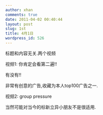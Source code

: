 ```yaml
---
author: xhan
comments: true
date: 2011-04-02 00:40:44
layout: post
slug: 1st
title: 4月1日
wordpress_id: 526
---
```


标题和内容无关.两个视频

视频1: 你肯定会看第二遍!!



有没有!!

非常有创意的广告,收藏为本人top100广告之一.

视频2: group pressure



当然可能对当今的标新立异小朋友不是很适用.
